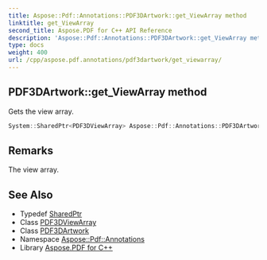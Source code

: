 ```yaml
---
title: Aspose::Pdf::Annotations::PDF3DArtwork::get_ViewArray method
linktitle: get_ViewArray
second_title: Aspose.PDF for C++ API Reference
description: 'Aspose::Pdf::Annotations::PDF3DArtwork::get_ViewArray method. Gets the view array in C++.'
type: docs
weight: 400
url: /cpp/aspose.pdf.annotations/pdf3dartwork/get_viewarray/
---
```

## PDF3DArtwork::get_ViewArray method


Gets the view array.

```cpp
System::SharedPtr<PDF3DViewArray> Aspose::Pdf::Annotations::PDF3DArtwork::get_ViewArray()
```

## Remarks


The view array.
## See Also

* Typedef [SharedPtr](../../../system/sharedptr/)
* Class [PDF3DViewArray](../../pdf3dviewarray/)
* Class [PDF3DArtwork](../)
* Namespace [Aspose::Pdf::Annotations](../../)
* Library [Aspose.PDF for C++](../../../)
